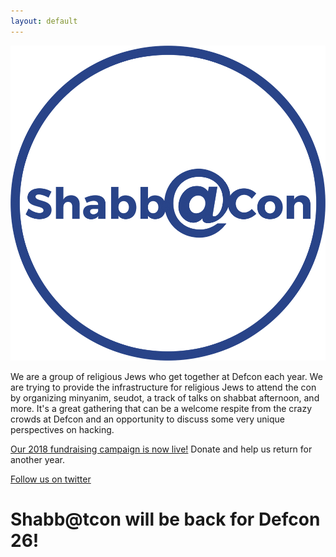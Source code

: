 ```yaml
---
layout: default
---
```


![Shabbat con logo](shabbatcon.logo.png)

We are a group of religious Jews who get together at Defcon each year. We are trying to provide the infrastructure for religious Jews to attend the con by organizing minyanim, seudot, a track of talks on shabbat afternoon, and more. It's a great gathering that can be a welcome respite from the crazy crowds at Defcon and an opportunity to discuss some very unique perspectives on hacking.

[Our 2018 fundraising campaign is now live!](https://www.indiegogo.com/projects/shabbatcon-defcon-26-shabbat-security-computers#/) Donate and help us return for another year.

[Follow us on twitter](https://twitter.com/shabbatcon)


# Shabb@tcon will be back for Defcon 26!
